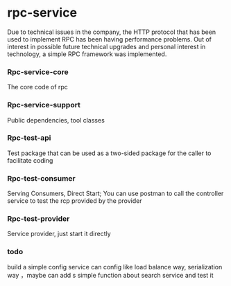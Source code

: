 # rpc-service

Due to technical issues in the company, the HTTP protocol that has been used to implement RPC has been having performance problems. Out of interest in possible future technical upgrades and personal interest in technology, a simple RPC framework was implemented.



### Rpc-service-core
The core code of rpc

### Rpc-service-support
Public dependencies, tool classes

### Rpc-test-api
Test package that can be used as a two-sided package for the caller to facilitate coding

### Rpc-test-consumer
Serving Consumers, Direct Start;
You can use postman to call the controller service to test the rcp provided by the provider

### Rpc-test-provider
Service provider, just start it directly

### todo
build a simple config service can config like load balance way, serialization way ，maybe can add s simple function about search service and test it
